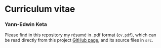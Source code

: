 # Curriculum vitae
### Yann-Edwin Keta

Please find in this repository my résumé in .pdf format (`cv.pdf`), which can be read directly from this project [GitHub page](https://yketa.github.io/cv), and its source files in `src`.
